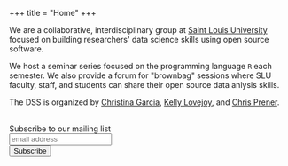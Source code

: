 +++
title = "Home"
+++

We are a collaborative, interdisciplinary group at [Saint Louis University](https://www.slu.edu) focused on building researchers' data science skills using open source software. 

We host a seminar series focused on the programming language `R` each semester. We also provide a forum for "brownbag" sessions where SLU faculty, staff, and students can share their open source data anlysis skills.

The DSS is organized by [Christina Garcia](mailto:christina.garcia@slu.edu), [Kelly Lovejoy](mailto:kelly.lovejoy@slu.edu), and [Chris Prener](mailto:chris.prener@slu.edu).

<br />
<div class="page-heading">Subscribe to our mailing list</div>

<link href="//cdn-images.mailchimp.com/embedcode/horizontal-slim-10_7.css" rel="stylesheet" type="text/css">

<div id="mc_embed_signup">
<form action="//github.us16.list-manage.com/subscribe/post?u=d701e899c8335f07350e27b2a&amp;id=4901d2d473" method="post" id="mc-embedded-subscribe-form" name="mc-embedded-subscribe-form" class="validate" target="_blank" novalidate>
    <div id="mc_embed_signup_scroll">
	<input type="email" value="" name="EMAIL" class="email" id="mce-EMAIL" placeholder="email address" required>
    <!-- real people should not fill this in and expect good things - do not remove this or risk form bot signups-->
    <div style="position: absolute; left: -5000px;" aria-hidden="true"><input type="text" name="b_d701e899c8335f07350e27b2a_4901d2d473" tabindex="-1" value=""></div>
    <div class="clear"><input type="submit" value="Subscribe" name="subscribe" id="mc-embedded-subscribe" class="button"></div>
    </div>
</form>
</div>

<br />